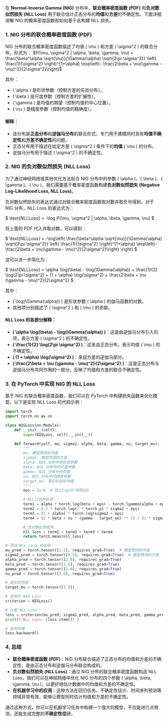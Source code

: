 在 **Normal-Inverse Gamma (NIG)** 分布中，**联合概率密度函数 (PDF)** 和**负对数似然损失 (NLL Loss)** 用于联合估计正态分布的**均值**和**方差**的不确定性。下面详细讲解 NIG 的概率密度函数和如何基于此构建 NLL 损失。

### 1. **NIG 分布的联合概率密度函数 (PDF)**

NIG 分布的联合概率密度函数描述了均值 \( \mu \) 和方差 \( \sigma^2 \) 的联合分布，形式为：
$P(\mu, \sigma^2 | \alpha, \beta, \gamma, \nu) = \frac{\beta^\alpha \sqrt{\nu}}{\Gamma(\alpha) \sqrt{2\pi \sigma^2}} \left( \frac{1}{\sigma^2} \right)^{1+\alpha} \exp\left(- \frac{2\beta + \nu(\gamma - \mu)^2}{2\sigma^2}\right)$

其中：
- \( \alpha \) 是形状参数（控制方差的先验分布）。
- \( \beta \) 是尺度参数（控制方差的扩展性）。
- \( \gamma \) 是均值的期望（控制均值的中心位置）。
- \( \nu \) 是精度参数（控制均值的精确度）。

#### 解释：
- 该分布是**正态分布**和**逆伽马分布**的联合形式，专门用于建模同时具有**均值不确定性**和**方差不确定性**的问题。
- 正态分布用于描述在给定方差 \( \sigma^2 \) 条件下的**均值** \( \mu \) 的分布。
- 逆伽马分布用于描述 \( \sigma^2 \) 的不确定性。

### 2. **NIG 的负对数似然损失 (NLL Loss)**

为了通过神经网络或其他优化方法拟合 NIG 分布中的参数 \( \alpha \)、\( \beta \)、\( \gamma \)、\( \nu \)，我们需要基于概率密度函数构建**负对数似然损失 (Negative Log-Likelihood Loss, NLL Loss)**。

负对数似然损失的表达式通过对联合概率密度函数取对数并取负号得到。对于 NIG 分布，NLL Loss 的表达式为：

$
\text{NLLLoss} = -\log P(\mu, \sigma^2 | \alpha, \beta, \gamma, \nu)
$

将上面的 PDF 代入并取对数，可以得到：

$
\text{NLLLoss} = -\log\left( \frac{\beta^\alpha \sqrt{\nu}}{\Gamma(\alpha) \sqrt{2\pi \sigma^2}} \left( \frac{1}{\sigma^2} \right)^{1+\alpha} \exp\left(- \frac{2\beta + \nu(\gamma - \mu)^2}{2\sigma^2}\right) \right)
$

这可以进一步简化为：

$
\text{NLLLoss} = \alpha \log(\beta) - \log(\Gamma(\alpha)) + \frac{1}{2} \log(2\pi \sigma^2) + (1 + \alpha) \log(\sigma^2) + \frac{2\beta + \nu (\gamma - \mu)^2}{2\sigma^2}
$

其中：
- \( \log(\Gamma(\alpha)) \) 是形状参数 \( \alpha \) 的伽马函数的对数。
- 其他项分别描述了 \( \sigma^2 \) 和 \( \mu \) 的贡献。

#### NLL Loss 的各部分解释：
- **\( \alpha \log(\beta) - \log(\Gamma(\alpha)) \)**：这是由逆伽马分布引入的项，表示方差 \( \sigma^2 \) 的不确定性。
- **\( \frac{1}{2} \log(2\pi \sigma^2) \)**：这来自正态分布，表示均值 \( \mu \) 的不确定性。
- **\( (1 + \alpha) \log(\sigma^2) \)**：来自方差的逆伽马部分。
- **\( \frac{2\beta + \nu (\gamma - \mu)^2}{2\sigma^2} \)**：这是正态分布与逆伽马分布共同作用的一部分，反映了均值和方差的联合不确定性。

### 3. **在 PyTorch 中实现 NIG 的 NLL Loss**

基于 NIG 的联合概率密度函数，我们可以在 PyTorch 中构建损失函数来优化模型。以下是实现 NLL Loss 的代码示例：

```python
import torch
import torch.nn as nn

class NIGLoss(nn.Module):
    def __init__(self):
        super(NIGLoss, self).__init__()

    def forward(self, mu, sigma2, alpha, beta, gamma, nu, target_mu):
        """
        mu: 模型预测的均值
        sigma2: 模型预测的方差
        alpha: NIG 分布中的形状参数
        beta: NIG 分布中的尺度参数
        gamma: NIG 分布中的均值
        nu: NIG 分布中的精度参数
        target_mu: 真实的目标均值
        """
        eps = 1e-6  # 防止log(0)和除以0

        # NLL公式的各项
        term1 = alpha * torch.log(beta + eps) - torch.lgamma(alpha + eps)
        term2 = 0.5 * torch.log(2 * torch.pi * sigma2 + eps)
        term3 = (1 + alpha) * torch.log(sigma2 + eps)
        term4 = (2 * beta + nu * (gamma - target_mu) ** 2) / (2 * sigma2 + eps)

        # 负对数似然损失
        nll_loss = term1 + term2 + term3 + term4
        return torch.mean(nll_loss)

# 测试 NLL Loss 的实现
mu_pred = torch.tensor([2.5], requires_grad=True)  # 模型预测的均值
sigma2_pred = torch.tensor([0.5], requires_grad=True)  # 模型预测的方差
alpha_pred = torch.tensor([2.0], requires_grad=True)
beta_pred = torch.tensor([1.0], requires_grad=True)
gamma_pred = torch.tensor([2.0], requires_grad=True)
nu_pred = torch.tensor([3.0], requires_grad=True)

# 真实的均值
target_mu = torch.tensor([3.0])

# 实例化 NIG Loss
criterion = NIGLoss()

# 计算 NLL Loss
loss = criterion(mu_pred, sigma2_pred, alpha_pred, beta_pred, gamma_pred, nu_pred, target_mu)
print(f'NLL Loss: {loss.item()}')

# 反向传播
loss.backward()
```

### 4. **总结**

- **联合概率密度函数 (PDF)**：NIG 分布联合描述了正态分布的均值和方差的不确定性，是由正态分布和逆伽马分布联合构成的。
- **负对数似然损失 (NLL Loss)**：通过 NIG 分布的联合概率密度函数构造 NLL Loss，我们可以在神经网络中优化 NIG 分布的四个参数 \( \alpha, \beta, \gamma, \nu \)，以更好地估计数据中的均值和方差的不确定性。
- **在机器学习中的应用**：这种方法在回归任务、不确定性估计、时间序列预测等领域非常有效，能够让模型同时估计均值和方差的不确定性。

通过这种方式，你可以在机器学习任务中构建一个强大的模型，不仅能进行点预测，还能生成完整的**不确定性估计**。